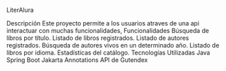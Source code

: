 LiterAlura

Descripción
Este proyecto permite a los usuarios atraves de una api interactuar con muchas funcionalidades, 
Funcionalidades
Búsqueda de libros por título.
Listado de libros registrados.
Listado de autores registrados.
Búsqueda de autores vivos en un determinado año.
Listado de libros por idioma.
Estadísticas del catálogo.
Tecnologías Utilizadas
Java
Spring Boot
Jakarta Annotations
API de Gutendex
